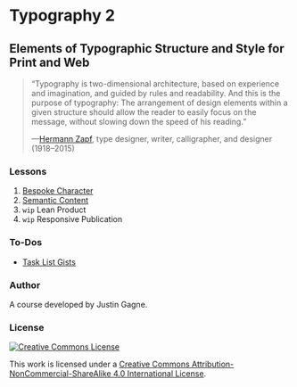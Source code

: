 # Typography 2
## Elements of Typographic Structure and Style for Print and Web

> “Typography is two-dimensional architecture, based on experience and imagination, and guided by rules and readability. And this is the purpose of typography: The arrangement of design elements within a given structure should allow the reader to easily focus on the message, without slowing down the speed of his reading.”
>
> —[Hermann Zapf](https://www.linotype.com/1494/the-lifestory-of-hermann-zapf.html), type designer, writer, calligrapher, and designer (1918–2015)


### Lessons

1. [Bespoke Character](01-bespoke-character.md)
2. [Semantic Content](02-semantic-content.md)
3. `wip` Lean Product
4. `wip` Responsive Publication


### To-Dos

- [Task List Gists](https://github.com/jgagne/typography-2-fa-17/issues/1)


### Author

A course developed by Justin Gagne.


### License

<a rel="license" href="http://creativecommons.org/licenses/by-nc-sa/4.0/"><img alt="Creative Commons License" style="border-width:0" src="https://i.creativecommons.org/l/by-nc-sa/4.0/80x15.png" /></a>

This work is licensed under a <a rel="license" href="http://creativecommons.org/licenses/by-nc-sa/4.0/">Creative Commons Attribution-NonCommercial-ShareAlike 4.0 International License</a>.
